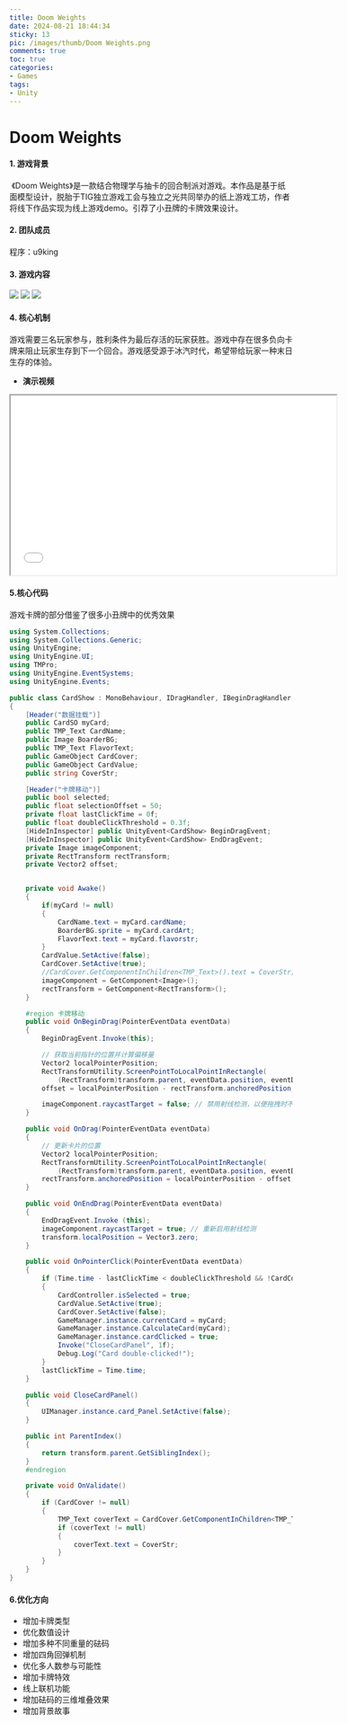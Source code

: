 ```yaml
---
title: Doom Weights
date: 2024-08-21 18:44:34
sticky: 13
pic: /images/thumb/Doom Weights.png
comments: true
toc: true
categories:
- Games
tags:
- Unity
---
```


# Doom Weights

#### 1. 游戏背景

​	《Doom Weights》是一款结合物理学与抽卡的回合制派对游戏。本作品是基于纸面模型设计，脱胎于TIG独立游戏工会与独立之光共同举办的纸上游戏工坊，作者将线下作品实现为线上游戏demo。引荐了小丑牌的卡牌效果设计。

#### 2. 团队成员

程序：u9king

#### 3. 游戏内容

<img src="/images/Unity/Games/Doom Weights/1.jpg">

<img src="/images/Unity/Games/Doom Weights/2.jpg">

<img src="/images/Unity/Games/Doom Weights/3.jpg">

#### 4. 核心机制
​	游戏需要三名玩家参与，胜利条件为最后存活的玩家获胜。游戏中存在很多负向卡牌来阻止玩家生存到下一个回合。游戏感受源于冰汽时代，希望带给玩家一种末日生存的体验。

- **演示视频**

<iframe src="//player.bilibili.com/player.html?bvid=BV1d8WAepEEJ" width="580px" height="320px"></iframe>

#### 5.核心代码

游戏卡牌的部分借鉴了很多小丑牌中的优秀效果

```C#
using System.Collections;
using System.Collections.Generic;
using UnityEngine;
using UnityEngine.UI;
using TMPro;
using UnityEngine.EventSystems;
using UnityEngine.Events;

public class CardShow : MonoBehaviour, IDragHandler, IBeginDragHandler, IEndDragHandler, IPointerClickHandler
{
    [Header("数据挂载")]
    public CardSO myCard;
    public TMP_Text CardName;
    public Image BoarderBG;
    public TMP_Text FlavorText;
    public GameObject CardCover;
    public GameObject CardValue;
    public string CoverStr;

    [Header("卡牌移动")]
    public bool selected;
    public float selectionOffset = 50;
    private float lastClickTime = 0f;
    public float doubleClickThreshold = 0.3f;
    [HideInInspector] public UnityEvent<CardShow> BeginDragEvent;
    [HideInInspector] public UnityEvent<CardShow> EndDragEvent;
    private Image imageComponent;
    private RectTransform rectTransform;
    private Vector2 offset;


    private void Awake()
    {
        if(myCard != null)
        {
            CardName.text = myCard.cardName;
            BoarderBG.sprite = myCard.cardArt;
            FlavorText.text = myCard.flavorstr;
        }
        CardValue.SetActive(false); 
        CardCover.SetActive(true);
        //CardCover.GetComponentInChildren<TMP_Text>().text = CoverStr;
        imageComponent = GetComponent<Image>();
        rectTransform = GetComponent<RectTransform>();
    }

    #region 卡牌移动
    public void OnBeginDrag(PointerEventData eventData)
    {
        BeginDragEvent.Invoke(this);

        // 获取当前指针的位置并计算偏移量
        Vector2 localPointerPosition;
        RectTransformUtility.ScreenPointToLocalPointInRectangle(
            (RectTransform)transform.parent, eventData.position, eventData.enterEventCamera, out localPointerPosition);
        offset = localPointerPosition - rectTransform.anchoredPosition;

        imageComponent.raycastTarget = false; // 禁用射线检测，以便拖拽时不干扰其他UI
    }

    public void OnDrag(PointerEventData eventData)
    {
        // 更新卡片的位置
        Vector2 localPointerPosition;
        RectTransformUtility.ScreenPointToLocalPointInRectangle(
            (RectTransform)transform.parent, eventData.position, eventData.enterEventCamera, out localPointerPosition);
        rectTransform.anchoredPosition = localPointerPosition - offset;
    }

    public void OnEndDrag(PointerEventData eventData)
    {
        EndDragEvent.Invoke (this);
        imageComponent.raycastTarget = true; // 重新启用射线检测
        transform.localPosition = Vector3.zero;
    }

    public void OnPointerClick(PointerEventData eventData)
    {
        if (Time.time - lastClickTime < doubleClickThreshold && !CardController.isSelected)
        {
            CardController.isSelected = true;
            CardValue.SetActive(true);
            CardCover.SetActive(false);
            GameManager.instance.currentCard = myCard;
            GameManager.instance.CalculateCard(myCard);
            GameManager.instance.cardClicked = true;
            Invoke("CloseCardPanel", 1f);
            Debug.Log("Card double-clicked!");
        }
        lastClickTime = Time.time;
    }

    public void CloseCardPanel()
    {
        UIManager.instance.card_Panel.SetActive(false);
    }

    public int ParentIndex()
    {
        return transform.parent.GetSiblingIndex();
    }
    #endregion

    private void OnValidate()
    {
        if (CardCover != null)
        {
            TMP_Text coverText = CardCover.GetComponentInChildren<TMP_Text>();
            if (coverText != null)
            {
                coverText.text = CoverStr;
            }
        }
    }
}

```

#### 6.优化方向


- 增加卡牌类型
- 优化数值设计
- 增加多种不同重量的砝码
- 增加四角回弹机制
- 优化多人数参与可能性
- 增加卡牌特效
- 线上联机功能
- 增加砝码的三维堆叠效果
- 增加背景故事